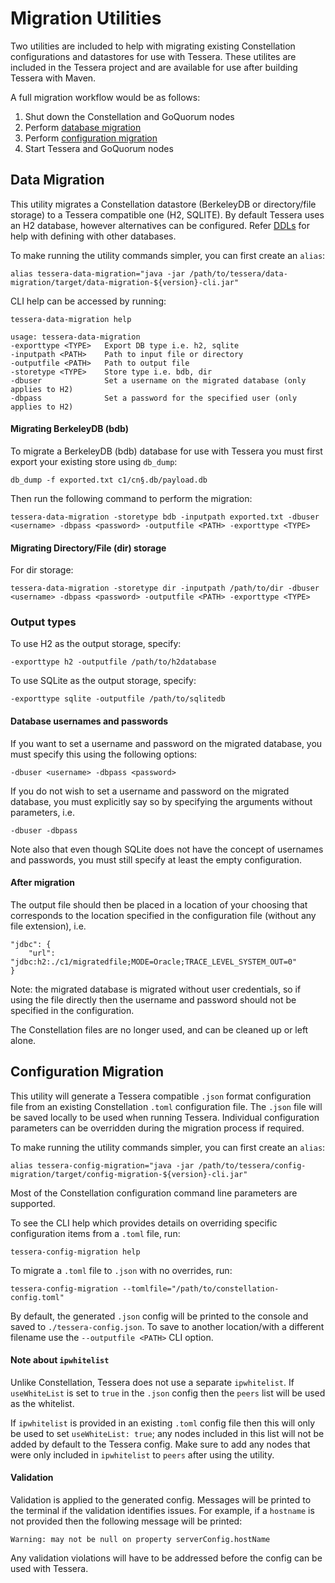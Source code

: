 # Migration Utilities
Two utilities are included to help with migrating existing Constellation configurations and datastores for
use with Tessera.  These utilites are included in the Tessera project and are available for use after building Tessera with Maven.

A full migration workflow would be as follows:

1. Shut down the Constellation and GoQuorum nodes
2. Perform [database migration](#data-migration)
3. Perform [configuration migration](#configuration-migration)
4. Start Tessera and GoQuorum nodes


## Data Migration
This utility migrates a Constellation datastore (BerkeleyDB or directory/file storage) to a Tessera compatible one (H2, SQLITE).  By default Tessera uses an H2 database, however alternatives can be configured.  Refer [DDLs](https://github.com/jpmorganchase/tessera/tree/master/ddls/create-table) for help with defining with other databases.

To make running the utility commands simpler, you can first create an `alias`:

```
alias tessera-data-migration="java -jar /path/to/tessera/data-migration/target/data-migration-${version}-cli.jar"
```

CLI help can be accessed by running:
```
tessera-data-migration help

usage: tessera-data-migration
-exporttype <TYPE>   Export DB type i.e. h2, sqlite
-inputpath <PATH>    Path to input file or directory
-outputfile <PATH>   Path to output file
-storetype <TYPE>    Store type i.e. bdb, dir
-dbuser              Set a username on the migrated database (only applies to H2)
-dbpass              Set a password for the specified user (only applies to H2)
```

#### Migrating BerkeleyDB (bdb)
To migrate a BerkeleyDB (bdb) database for use with Tessera you must first export your existing store using `db_dump`:
```
db_dump -f exported.txt c1/cn§.db/payload.db
```

Then run the following command to perform the migration:
```
tessera-data-migration -storetype bdb -inputpath exported.txt -dbuser <username> -dbpass <password> -outputfile <PATH> -exporttype <TYPE>
```

#### Migrating Directory/File (dir) storage
For dir storage: 
```
tessera-data-migration -storetype dir -inputpath /path/to/dir -dbuser <username> -dbpass <password> -outputfile <PATH> -exporttype <TYPE>
```

### Output types
To use H2 as the output storage, specify:
```
-exporttype h2 -outputfile /path/to/h2database
```

To use SQLite as the output storage, specify:
```
-exporttype sqlite -outputfile /path/to/sqlitedb
```

#### Database usernames and passwords
If you want to set a username and password on the migrated database, you must specify this using the following options:

```
-dbuser <username> -dbpass <password>
```

If you do not wish to set a username and password on the migrated database, you must explicitly say so by specifying the arguments without parameters, i.e.

```
-dbuser -dbpass
```

Note also that even though SQLite does not have the concept of usernames and passwords, you must still specify at least the empty configuration.


#### After migration
The output file should then be placed in a location of your choosing that corresponds to the location specified in the configuration file (without any file extension), i.e.

```
"jdbc": {
    "url": "jdbc:h2:./c1/migratedfile;MODE=Oracle;TRACE_LEVEL_SYSTEM_OUT=0"
}
```

Note: the migrated database is migrated without user credentials, so if using the file directly then the username and password should not be specified in the configuration.

The Constellation files are no longer used, and can be cleaned up or left alone.


## Configuration Migration
This utility will generate a Tessera compatible `.json` format configuration file from an existing Constellation `.toml` configuration file.  The `.json` file will be saved locally to be used when running Tessera.  Individual configuration parameters can be overridden during the migration process if required.

To make running the utility commands simpler, you can first create an `alias`:

```
alias tessera-config-migration="java -jar /path/to/tessera/config-migration/target/config-migration-${version}-cli.jar"
```

Most of the Constellation configuration command line parameters are supported.

To see the CLI help which provides details on overriding specific configuration items from a `.toml` file, run:
```
tessera-config-migration help
```

To migrate a `.toml` file to `.json` with no overrides, run:
```
tessera-config-migration --tomlfile="/path/to/constellation-config.toml"
```

By default, the generated `.json` config will be printed to the console and saved to `./tessera-config.json`.  To save to another location/with a different filename use the `--outputfile <PATH>` CLI option.

#### Note about `ipwhitelist`
Unlike Constellation, Tessera does not use a separate `ipwhitelist`.  If `useWhiteList` is set to `true` in the `.json` config then the `peers` list will be used as the whitelist.  

If `ipwhitelist` is provided in an existing `.toml` config file then this will only be used to set `useWhiteList: true`; any nodes included in this list will not be added by default to the Tessera config.  Make sure to add any nodes that were only included in `ipwhitelist` to `peers` after using the utility.

#### Validation
Validation is applied to the generated config. Messages will be printed to the terminal if the validation identifies issues.  For example, if a `hostname` is not provided then the following message will be printed:
```
Warning: may not be null on property serverConfig.hostName
```
Any validation violations will have to be addressed before the config can be used with Tessera.
